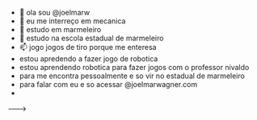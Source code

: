 - 👋  ola sou @joelmarw
- 👀 eu me interreço em mecanica 
- 🌱  estudo  em marmeleiro 
- 💞️  estudo na   escola estadual de marmeleiro 
- 📫  jogo  jogos de tiro porque me enteresa 
- estou apredendo  a fazer jogo de robotica 
- estou aprendendo robotica para fazer jogos com o professor nivaldo 
 - para me encontra pessoalmente e so vir no estadual de marmeleiro 
 - para falar com eu e so acessar @joelmarwagner.com 
 - 
--->
